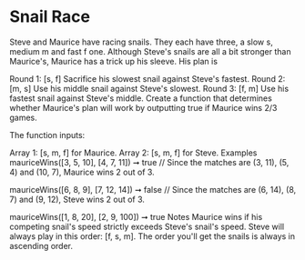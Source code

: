 # Snail Race

Steve and Maurice have racing snails. They each have three, a slow s, medium m and fast f one. Although Steve's snails are all a bit stronger than Maurice's, Maurice has a trick up his sleeve. His plan is

Round 1: [s, f] Sacrifice his slowest snail against Steve's fastest.
Round 2: [m, s] Use his middle snail against Steve's slowest.
Round 3: [f, m] Use his fastest snail against Steve's middle.
Create a function that determines whether Maurice's plan will work by outputting true if Maurice wins 2/3 games.

The function inputs:

Array 1: [s, m, f] for Maurice.
Array 2: [s, m, f] for Steve.
Examples
mauriceWins([3, 5, 10], [4, 7, 11]) ➞ true
// Since the matches are (3, 11), (5, 4) and (10, 7), Maurice wins 2 out of 3.

mauriceWins([6, 8, 9], [7, 12, 14]) ➞ false
// Since the matches are (6, 14), (8, 7) and (9, 12), Steve wins 2 out of 3.

mauriceWins([1, 8, 20], [2, 9, 100]) ➞ true
Notes
Maurice wins if his competing snail's speed strictly exceeds Steve's snail's speed.
Steve will always play in this order: [f, s, m].
The order you'll get the snails is always in ascending order.
